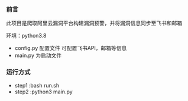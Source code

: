 ### 前言
 此项目是爬取阿里云漏洞平台构建漏洞预警，并将漏洞信息同步至飞书和邮箱

环境：python3.8



* config.py 配置文件 可配置飞书API，邮箱等信息
* main.py 为启动文件

### 运行方式

* step1 :bash run.sh 
* step2 :python3 main.py
